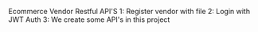 Ecommerce Vendor Restful API'S
1: Register vendor with file
2: Login with JWT Auth
3: We create some API's in this project